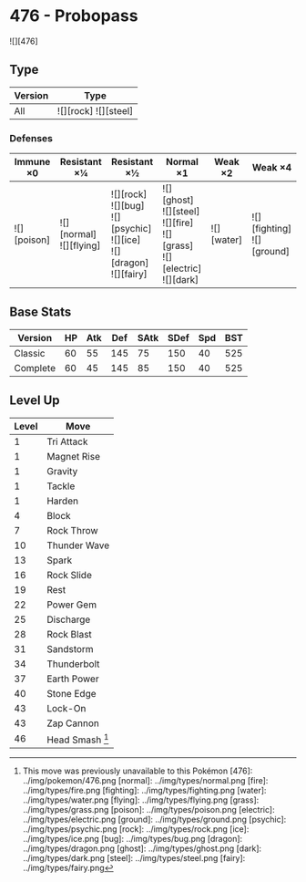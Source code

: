 # 476 - Probopass
![][476]

## Type

Version | Type
---     | ---
All     | ![][rock]  ![][steel]

### Defenses

Immune ×0       | Resistant ×¼                   | Resistant ×½                                                                       | Normal ×1                                                                             | Weak ×2        | Weak ×4
---             | ---                            | ---                                                                                | ---                                                                                   | ---            | ---
![][poison]<br> | ![][normal]<br>![][flying]<br> | ![][rock]<br>![][bug]<br>![][psychic]<br>![][ice]<br>![][dragon]<br>![][fairy]<br> | ![][ghost]<br>![][steel]<br>![][fire]<br>![][grass]<br>![][electric]<br>![][dark]<br> | ![][water]<br> | ![][fighting]<br>![][ground]<br>

## Base Stats

Version  | HP  | Atk | Def | SAtk | SDef | Spd | BST
---      | --- | --- | --- | ---  | ---  | --- | ---
Classic  | 60  | 55  | 145 | 75   | 150  | 40  | 525
Complete | 60  | 45  | 145 | 85   | 150  | 40  | 525

## Level Up

Level | Move
---   | ---
1     | Tri Attack
1     | Magnet Rise
1     | Gravity
1     | Tackle
1     | Harden
4     | Block
7     | Rock Throw
10    | Thunder Wave
13    | Spark
16    | Rock Slide
19    | Rest
22    | Power Gem
25    | Discharge
28    | Rock Blast
31    | Sandstorm
34    | Thunderbolt
37    | Earth Power
40    | Stone Edge
43    | Lock-On
43    | Zap Cannon
46    | Head Smash [^1]

[^1]: This move was previously unavailable to this Pokémon
[476]: ../img/pokemon/476.png
[normal]: ../img/types/normal.png
[fire]: ../img/types/fire.png
[fighting]: ../img/types/fighting.png
[water]: ../img/types/water.png
[flying]: ../img/types/flying.png
[grass]: ../img/types/grass.png
[poison]: ../img/types/poison.png
[electric]: ../img/types/electric.png
[ground]: ../img/types/ground.png
[psychic]: ../img/types/psychic.png
[rock]: ../img/types/rock.png
[ice]: ../img/types/ice.png
[bug]: ../img/types/bug.png
[dragon]: ../img/types/dragon.png
[ghost]: ../img/types/ghost.png
[dark]: ../img/types/dark.png
[steel]: ../img/types/steel.png
[fairy]: ../img/types/fairy.png
